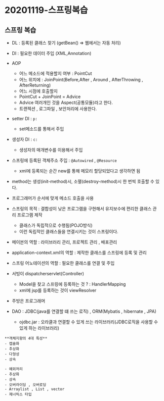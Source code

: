 # 20201119-스프링복습

## 스프링 복습
- DL : 등록된 클래스 찾기 (getBean() => 웹에서는 자동 처리)
- DI : 필요한 데이터 주입 (XML,Annotation)
- AOP 
  - 어느 메소드에 적용할지 여부 : PointCut
  - 어느 위치에  : JoinPoint(Before,After , Around , AfterThrowing , AfterReturning)
  - 어느 시점에 호출할지 
  - PointCut + JoinPoint = Advice
  - Advice 여러개인 것을 Aspect(공통모듈)라고 한다.
  - 트랜젝션 , 로그파일 , 보안처리에 사용한다.

- setter DI : `p:`
  - set메소드를 통해서 주입
  
- 생성자 DI : `c:`
  - 생성자의 매개변수를 이용해서 주입
  
- 스프링에 등록된 객체주소 주입 : `@Autowired` , `@Resource`
  - xml에 등록되는 순간 new를 통해 메모리 할당되었다고 생각하면 됨
  
- method는 생성(init-method)시, 소멸(destroy-method)시 한 번씩 호출할 수 있다.
- 프로그래머가 순서에 맞게 메소드 호출을 사용

- 스프링의 목적 : 결합성이 낮은 프로그램을 구현해서 유지보수에 편리한 클래스 관리 프로그램 제작
  - 클래스가 독립적으로 수행됨(POJO방식)
  - 이런 독립적인 클래스들을 연결시키는 것이 스프링이다.
  
- 메이븐의 역할 : 라이브러리 관리, 프로젝트 관리 ,  배포관리
- application-context.xml의 역할 : 제작한 클래스를 스프링에 등록 및 관리
- 스프링 어노테이션의 역할 : 필요한 클래스를 연결 및 주입

- 서빙이 dispatcherservlet(Controller)
  - Model을 찾고 스프링에 등록하는 것 ? : HandlerMapping 
  - xml에 jsp를 등록하는 것이 viewResolver
- 주방은 프로그래머

- DAO : JDBC(java를 연결할 떄 쓰는 로직) , ORM(Mybatis , hibernate , JPA)
  - ojdbc.jar : 오라클과 연결할 수 있게 쓰는 라이브러리(JDBC로직을 사용할 수 있게 하는 라이브러리)

```TIP
**객체지향의 4대 특성**
- 캡슐화
- 추상화
- 다형성
- 상속
```

```TIP
- 예외처리
- 추상화
- 상속
- 오버라이딩 , 오버로딩
- Arraylist , List , vector
- 제너릭스 타입
```

